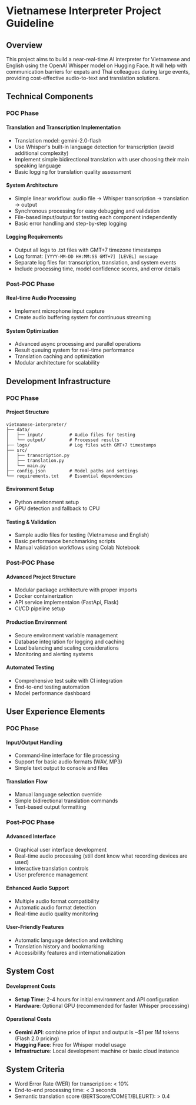 # Vietnamese Interpreter Project Guideline

## Overview
This project aims to build a near-real-time AI interpreter for Vietnamese and English using the OpenAI Whisper model on Hugging Face. It will help with communication barriers for expats and Thai colleagues during large events, providing cost-effective audio-to-text and translation solutions.


## Technical Components

### POC Phase

#### Translation and Transcription Implementation
- Translation model: gemini-2.0-flash 
- Use Whisper's built-in language detection for transcription (avoid additional complexity)
- Implement simple bidirectional translation with user choosing their main speaking language
- Basic logging for translation quality assessment

#### System Architecture
- Simple linear workflow: audio file → Whisper transcription → translation → output
- Synchronous processing for easy debugging and validation
- File-based input/output for testing each component independently
- Basic error handling and step-by-step logging

#### Logging Requirements
- Output all logs to .txt files with GMT+7 timezone timestamps
- Log format: `[YYYY-MM-DD HH:MM:SS GMT+7] [LEVEL] message`
- Separate log files for: transcription, translation, and system events
- Include processing time, model confidence scores, and error details

### Post-POC Phase

#### Real-time Audio Processing
- Implement microphone input capture
- Create audio buffering system for continuous streaming

#### System Optimization
- Advanced async processing and parallel operations
- Result queuing system for real-time performance
- Translation caching and optimization
- Modular architecture for scalability

## Development Infrastructure

### POC Phase

#### Project Structure
```
vietnamese-interpreter/
├── data/
│   ├── input/          # Audio files for testing
│   └── output/         # Processed results
├── logs/               # Log files with GMT+7 timestamps
├── src/
│   ├── transcription.py
│   ├── translation.py
│   └── main.py
├── config.json         # Model paths and settings
└── requirements.txt    # Essential dependencies
```

#### Environment Setup
- Python environment setup
- GPU detection and fallback to CPU

#### Testing & Validation
- Sample audio files for testing (Vietnamese and English)
- Basic performance benchmarking scripts
- Manual validation workflows using Colab Notebook

### Post-POC Phase

#### Advanced Project Structure
- Modular package architecture with proper imports
- Docker containerization
- API service implementaion (FastApi, Flask)
- CI/CD pipeline setup

#### Production Environment
- Secure environment variable management
- Database integration for logging and caching
- Load balancing and scaling considerations
- Monitoring and alerting systems

#### Automated Testing
- Comprehensive test suite with CI integration
- End-to-end testing automation
- Model performance dashboard

## User Experience Elements

### POC Phase

#### Input/Output Handling
- Command-line interface for file processing
- Support for basic audio formats (WAV, MP3)
- Simple text output to console and files

#### Translation Flow
- Manual language selection override
- Simple bidirectional translation commands
- Text-based output formatting

### Post-POC Phase

#### Advanced Interface
- Graphical user interface development
- Real-time audio processing (still dont know what recording devices are used)
- Interactive translation controls
- User preference management

#### Enhanced Audio Support
- Multiple audio format compatibility
- Automatic audio format detection
- Real-time audio quality monitoring

#### User-Friendly Features
- Automatic language detection and switching
- Translation history and bookmarking
- Accessibility features and internationalization

## System Cost

#### Development Costs
- **Setup Time**: 2-4 hours for initial environment and API configuration
- **Hardware**: Optional GPU (recommended for faster Whisper processing)

#### Operational Costs
- **Gemini API**: combine price of input and output is ~$1 per 1M tokens (Flash 2.0 pricing)
- **Hugging Face**: Free for Whisper model usage
- **Infrastructure**: Local development machine or basic cloud instance

## System Criteria
- Word Error Rate (WER) for transcription: < 10%
- End-to-end processing time: < 3 seconds
- Semantic translation score (BERTScore/COMET/BLEURT): > 0.4





